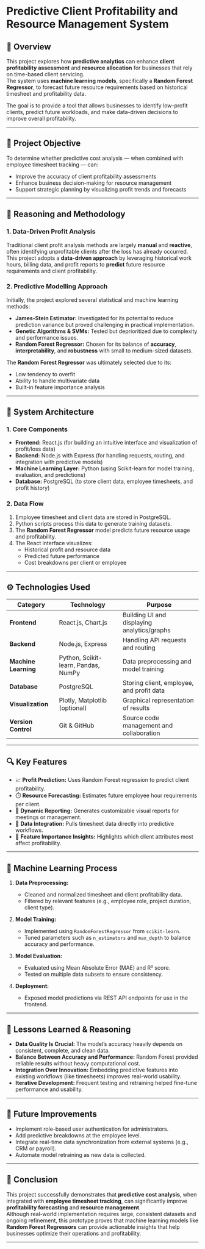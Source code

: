 # Predictive Client Profitability and Resource Management System

## 📘 Overview
This project explores how **predictive analytics** can enhance **client profitability assessment** and **resource allocation** for businesses that rely on time-based client servicing.  
The system uses **machine learning models**, specifically a **Random Forest Regressor**, to forecast future resource requirements based on historical timesheet and profitability data.  

The goal is to provide a tool that allows businesses to identify low-profit clients, predict future workloads, and make data-driven decisions to improve overall profitability.

---

## 🎯 Project Objective
To determine whether predictive cost analysis — when combined with employee timesheet tracking — can:
- Improve the accuracy of client profitability assessments  
- Enhance business decision-making for resource management  
- Support strategic planning by visualizing profit trends and forecasts  

---

## 🧠 Reasoning and Methodology

### 1. Data-Driven Profit Analysis
Traditional client profit analysis methods are largely **manual** and **reactive**, often identifying unprofitable clients after the loss has already occurred.  
This project adopts a **data-driven approach** by leveraging historical work hours, billing data, and profit reports to **predict** future resource requirements and client profitability.

### 2. Predictive Modelling Approach
Initially, the project explored several statistical and machine learning methods:
- **James-Stein Estimator:** Investigated for its potential to reduce prediction variance but proved challenging in practical implementation.
- **Genetic Algorithms & SVMs:** Tested but deprioritized due to complexity and performance issues.
- **Random Forest Regressor:** Chosen for its balance of **accuracy**, **interpretability**, and **robustness** with small to medium-sized datasets.  

The **Random Forest Regressor** was ultimately selected due to its:
- Low tendency to overfit  
- Ability to handle multivariate data  
- Built-in feature importance analysis  

---

## 🧩 System Architecture

### 1. Core Components
- **Frontend:** React.js (for building an intuitive interface and visualization of profit/loss data)
- **Backend:** Node.js with Express (for handling requests, routing, and integration with predictive models)
- **Machine Learning Layer:** Python (using Scikit-learn for model training, evaluation, and predictions)
- **Database:** PostgreSQL (to store client data, employee timesheets, and profit history)

### 2. Data Flow
1. Employee timesheet and client data are stored in PostgreSQL.  
2. Python scripts process this data to generate training datasets.  
3. The **Random Forest Regressor** model predicts future resource usage and profitability.  
4. The React interface visualizes:
   - Historical profit and resource data  
   - Predicted future performance  
   - Cost breakdowns per client or employee  

---

## ⚙️ Technologies Used

| Category | Technology | Purpose |
|-----------|-------------|----------|
| **Frontend** | React.js, Chart.js | Building UI and displaying analytics/graphs |
| **Backend** | Node.js, Express | Handling API requests and routing |
| **Machine Learning** | Python, Scikit-learn, Pandas, NumPy | Data preprocessing and model training |
| **Database** | PostgreSQL | Storing client, employee, and profit data |
| **Visualization** | Plotly, Matplotlib (optional) | Graphical representation of results |
| **Version Control** | Git & GitHub | Source code management and collaboration |

---

## 🔍 Key Features
- 📈 **Profit Prediction:** Uses Random Forest regression to predict client profitability.  
- ⏱️ **Resource Forecasting:** Estimates future employee hour requirements per client.  
- 🧾 **Dynamic Reporting:** Generates customizable visual reports for meetings or management.  
- 🔐 **Data Integration:** Pulls timesheet data directly into predictive workflows.  
- 🧠 **Feature Importance Insights:** Highlights which client attributes most affect profitability.  

---

## 🧮 Machine Learning Process

1. **Data Preprocessing:**  
   - Cleaned and normalized timesheet and client profitability data.  
   - Filtered by relevant features (e.g., employee role, project duration, client type).  

2. **Model Training:**  
   - Implemented using `RandomForestRegressor` from `scikit-learn`.  
   - Tuned parameters such as `n_estimators` and `max_depth` to balance accuracy and performance.  

3. **Model Evaluation:**  
   - Evaluated using Mean Absolute Error (MAE) and R² score.  
   - Tested on multiple data subsets to ensure consistency.  

4. **Deployment:**  
   - Exposed model predictions via REST API endpoints for use in the frontend.  

---

## 🧠 Lessons Learned & Reasoning

- **Data Quality Is Crucial:** The model’s accuracy heavily depends on consistent, complete, and clean data.  
- **Balance Between Accuracy and Performance:** Random Forest provided reliable results without heavy computational cost.  
- **Integration Over Innovation:** Embedding predictive features into existing workflows (like timesheets) improves real-world usability.  
- **Iterative Development:** Frequent testing and retraining helped fine-tune performance and usability.  

---

## 🧭 Future Improvements
- Implement role-based user authentication for administrators.  
- Add predictive breakdowns at the employee level.  
- Integrate real-time data synchronization from external systems (e.g., CRM or payroll).  
- Automate model retraining as new data is collected.  

---

## 📜 Conclusion
This project successfully demonstrates that **predictive cost analysis**, when integrated with **employee timesheet tracking**, can significantly improve **profitability forecasting** and **resource management**.  
Although real-world implementation requires large, consistent datasets and ongoing refinement, this prototype proves that machine learning models like **Random Forest Regressors** can provide actionable insights that help businesses optimize their operations and profitability.

---
